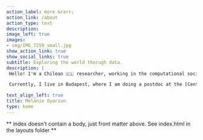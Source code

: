 ```yaml
---
action_label: more &rarr;
action_link: /about
action_type: text
description: 
image_left: true
images:
- img/IMG_7259_small.jpg
show_action_link: true
show_social_links: true
subtitle: Exploring the world thorugh data. 
description: |
 Hello! I'm a Chilean 🇨🇱 researcher, working in the computational social science space. 

 Currently, I live in Budapest, where I am doing a postdoc at the [Center for Collective Learning](https://centerforcollectivelearning.org/) within the Center for Advanced Studies at Corvinus University.

text_align_left: true
title: Melanie Oyarzun
type: home
---
```


** index doesn't contain a body, just front matter above.
See index.html in the layouts folder **
